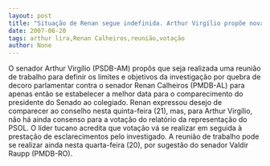 ```yaml
---
layout: post
title: "Situação de Renan segue indefinida. Arthur Virgílio propõe nova reunião para definir votação"
date: 2007-06-20
tags: arthur lira,Renan Calheiros,reunião,votação
author: None
---
```

O senador Arthur Virg&iacute;lio (PSDB-AM) prop&ocirc;s que seja realizada uma reuni&atilde;o de trabalho para definir os limites e objetivos da investiga&ccedil;&atilde;o por quebra de decoro parlamentar contra o senador Renan Calheiros (PMDB-AL) para apenas ent&atilde;o se estabelecer a melhor data para o comparecimento do presidente do Senado ao colegiado.
Renan expressou desejo de comparecer ao conselho nesta quinta-feira (21), mas, para Arthur Virg&iacute;lio, n&atilde;o h&aacute; ainda consenso para a vota&ccedil;&atilde;o do relat&oacute;rio da representa&ccedil;&atilde;o do PSOL. O l&iacute;der tucano acredita que vota&ccedil;&atilde;o v&aacute; se realizar em seguida &agrave; presta&ccedil;&atilde;o de esclarecimentos pelo investigado. 
A reuni&atilde;o de trabalho pode se realizar ainda nesta quarta-feira (20), por sugest&atilde;o do senador Valdir Raupp (PMDB-RO).
 
